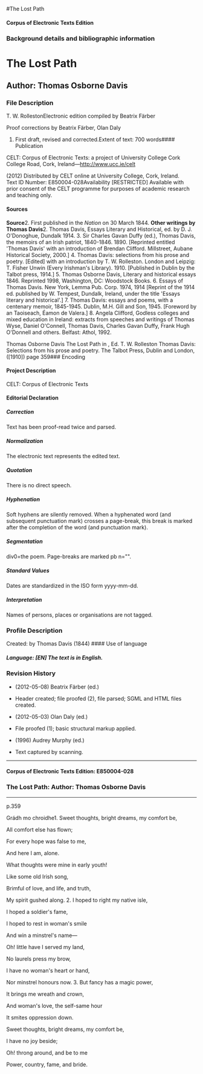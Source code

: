 

#The Lost Path


<!-- // 
 function footNote(link) {
 openpopup = window.open(link,"openpopup","width=512,height=128,left=256,top=256,resizable=no,scrollbars=1,menubar=1,statusbar=0,toolbar=0");
}
// -->



#### Corpus of Electronic Texts Edition


### Background details and bibliographic information


The Lost Path
=============


Author: Thomas Osborne Davis
----------------------------


### File Description

T. W. RollestonElectronic edition compiled by Beatrix Färber

Proof corrections by Beatrix Färber, Olan Daly

 1. First draft, revised and corrected.Extent of text: 700 words#### Publication


CELT: Corpus of Electronic Texts: a project of University College Cork  
College Road, Cork, Ireland—http://www.ucc.ie/celt

 (2012) Distributed by CELT online at University College, Cork, Ireland.  
Text ID Number: E850004-028Availability [RESTRICTED] 
Available with prior consent of the CELT programme for purposes of academic research and teaching only.


#### Sources


**Source**2. First published in the *Nation* on 30 March 1844.
**Other writings by Thomas Davis**2. Thomas Davis, Essays Literary and Historical, ed. by D. J. O'Donoghue, Dundalk 1914.
3. Sir Charles Gavan Duffy (ed.), Thomas Davis, the memoirs of an Irish patriot, 1840-1846. 1890. [Reprinted entitled 'Thomas Davis' with an introduction of Brendan Clifford. Millstreet, Aubane Historical Society, 2000.]
4. Thomas Davis: selections from his prose and poetry. [Edited] with an introduction by T. W. Rolleston. London and Leipzig: T. Fisher Unwin (Every Irishman's Library). 1910. [Published in Dublin by the Talbot press, 1914.]
5. Thomas Osborne Davis, Literary and historical essays 1846. Reprinted 1998, Washington, DC: Woodstock Books.
6. Essays of Thomas Davis. New York, Lemma Pub. Corp. 1974, 1914 [Reprint of the 1914 ed. published by W. Tempest, Dundalk, Ireland, under the title 'Essays literary and historical'.]
7. Thomas Davis: essays and poems, with a centenary memoir, 1845-1945. Dublin, M.H. Gill and Son, 1945. [Foreword by an Taoiseach, Éamon de Valera.]
8. Angela Clifford, Godless colleges and mixed education in Ireland: extracts from speeches and writings of Thomas Wyse, Daniel O'Connell, Thomas Davis, Charles Gavan Duffy, Frank Hugh O'Donnell and others. Belfast: Athol, 1992.

Thomas Osborne Davis The Lost Path in , Ed. T. W. Rolleston Thomas Davis: Selections from his prose and poetry. The Talbot Press, Dublin and London, ([1910]) page 359### Encoding


#### Project Description


CELT: Corpus of Electronic Texts


#### Editorial Declaration


##### Correction


Text has been proof-read twice and parsed.


##### Normalization


The electronic text represents the edited text.


##### Quotation


There is no direct speech.


##### Hyphenation


Soft hyphens are silently removed. When a hyphenated word (and subsequent punctuation mark) crosses a page-break, this break is marked after the completion of the word (and punctuation mark).


##### Segmentation


div0=the poem. Page-breaks are marked pb n="".


##### Standard Values


Dates are standardized in the ISO form yyyy-mm-dd.


##### Interpretation


Names of persons, places or organisations are not tagged.


### Profile Description


Created: by Thomas Davis
 (1844) #### Use of language


##### Language: [EN] The text is in English.


### Revision History


* (2012-05-08) Beatrix Färber (ed.)

* Header created; file proofed (2), file parsed; SGML and HTML files created.
* (2012-05-03) Olan Daly (ed.)

* File proofed (1); basic structural markup applied.
* (1996) Audrey Murphy (ed.)

* Text captured by scanning.




---


#### Corpus of Electronic Texts Edition: E850004-028


### The Lost Path: Author: Thomas Osborne Davis




---

p.359


Grádh mo chroidhe1. Sweet thoughts, bright dreams, my comfort be,
  
All comfort else has flown;
  
For every hope was false to me,
  
And here I am, alone.
  
What thoughts were mine in early youth!
  
Like some old Irish song,
  
Brimful of love, and life, and truth,
  
My spirit gushed along.
2. I hoped to right my native isle,
  
I hoped a soldier's fame,
  
I hoped to rest in woman's smile
  
And win a minstrel's name—
  
Oh! little have I served my land,
  
No laurels press my brow,
  
I have no woman's heart or hand,
  
Nor minstrel honours now.
3. But fancy has a magic power,
  
It brings me wreath and crown,
  
And woman's love, the self-same hour
  
It smites oppression down.
  
Sweet thoughts, bright dreams, my comfort be,
  
I have no joy beside;
  
Oh! throng around, and be to me
  
Power, country, fame, and bride.








